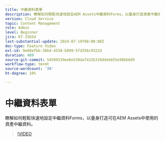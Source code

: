 ```yaml
---
title: 中繼資料表單
description: 瞭解如何輕鬆快速地設定AEM Assets中繼資料Forms，以量身打造資產中繼資料。
version: Cloud Service
topic: Content Management
role: Admin
level: Beginner
jira: KT-15654
last-substantial-update: 2024-07-19T00:00:00Z
doc-type: Feature Video
exl-id: 9e68efbb-38bd-4538-b899-5fd356c9322d
duration: 489
source-git-commit: 54509339ee8e538daf432b329ddebb55e98bb6d9
workflow-type: tm+mt
source-wordcount: '39'
ht-degree: 10%

---
```


# 中繼資料表單

瞭解如何輕鬆快速地設定中繼資料Forms，以量身打造可在AEM Assets中使用的資產中繼資料。

>[!VIDEO](https://video.tv.adobe.com/v/3431686?quality=12&learn=on)
